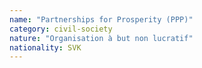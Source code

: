 ```yaml
---
name: "Partnerships for Prosperity (PPP)"
category: civil-society
nature: "Organisation à but non lucratif"
nationality: SVK
---
```

